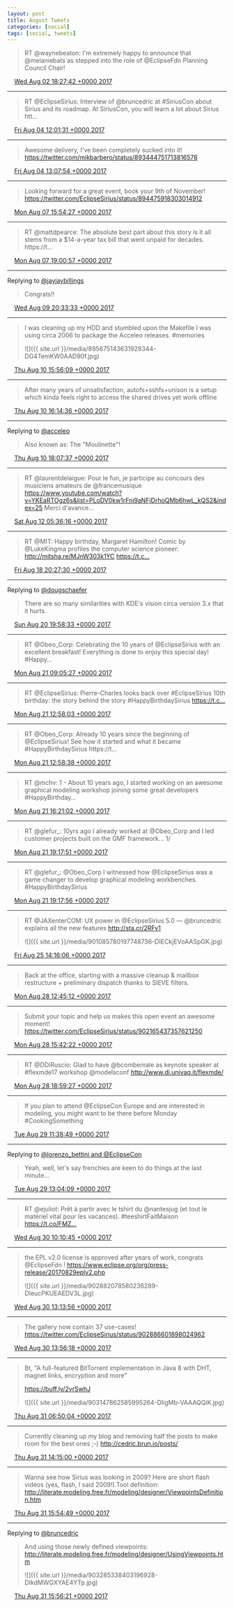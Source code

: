 ```yaml
---
layout: post
title: August Tweets
categories: [social]
tags: [social, tweets]
---
```


> RT @waynebeaton: I'm extremely happy to announce that @melaniebats as stepped into the role of @EclipseFdn Planning Council Chair!

<img src="{{ site.url }}/media/tweet.ico" width="12" /> [Wed Aug 02 18:27:42 +0000 2017](https://twitter.com/bruncedric/status/892814180138528768)

----

> RT @EclipseSirius: Interview of @bruncedric at #SiriusCon about Sirius and its roadmap. At SiriusCon, you will learn a lot about Sirius htt…

<img src="{{ site.url }}/media/tweet.ico" width="12" /> [Fri Aug 04 12:01:31 +0000 2017](https://twitter.com/bruncedric/status/893441767974023168)

----

> Awesome delivery, I've been completely sucked into it! https://twitter.com/mikbarbero/status/893444751713816578

<img src="{{ site.url }}/media/tweet.ico" width="12" /> [Fri Aug 04 13:07:54 +0000 2017](https://twitter.com/bruncedric/status/893458473467469824)

----

> Looking forward for a great event, book your 9th of November! https://twitter.com/EclipseSirius/status/894475918303014912

<img src="{{ site.url }}/media/tweet.ico" width="12" /> [Mon Aug 07 15:54:27 +0000 2017](https://twitter.com/bruncedric/status/894587553185239040)

----

> RT @mattdpearce: The absolute best part about this story is it all stems from a $14-a-year tax bill that went unpaid for decades. https://t…

<img src="{{ site.url }}/media/tweet.ico" width="12" /> [Mon Aug 07 19:00:57 +0000 2017](https://twitter.com/bruncedric/status/894634484913537026)

----

Replying to [@jayjaybillings](https://twitter.com/jayjaybillings/status/895297188288450560)

> Congrats!!

<img src="{{ site.url }}/media/tweet.ico" width="12" /> [Wed Aug 09 20:33:33 +0000 2017](https://twitter.com/bruncedric/status/895382565263159296)

----

> I was cleaning up my HDD and stumbled upon the Makefile I was using circa 2006 to package the Acceleo releases. #memories 
> 
> ![]({{ site.url }}/media/895675143631929344-DG4TemKW0AAD90f.jpg)

<img src="{{ site.url }}/media/tweet.ico" width="12" /> [Thu Aug 10 15:56:09 +0000 2017](https://twitter.com/bruncedric/status/895675143631929344)

----

> After many years of unsatisfaction, autofs+sshfs+unison is a setup which kinda feels right to access the shared drives yet work offline

<img src="{{ site.url }}/media/tweet.ico" width="12" /> [Thu Aug 10 16:14:36 +0000 2017](https://twitter.com/bruncedric/status/895679787661901824)

----

Replying to [@acceleo](https://twitter.com/bruncedric/status/895675143631929344)

> Also known as: The "Moulinette"!

<img src="{{ site.url }}/media/tweet.ico" width="12" /> [Thu Aug 10 18:07:37 +0000 2017](https://twitter.com/bruncedric/status/895708227870097408)

----

> RT @laurentdelaigue: Pour le fun, je participe au concours des musiciens amateurs de @francemusique 
> https://www.youtube.com/watch?v=YKEaRTOgz6s&list=PLoDV0kw1rFni9aNFjDrhoQMb6hwL_kQS2&index=25
> Merci d'avance…

<img src="{{ site.url }}/media/tweet.ico" width="12" /> [Sat Aug 12 05:36:16 +0000 2017](https://twitter.com/bruncedric/status/896243918995681280)

----

> RT @MIT: Happy birthday, Margaret Hamilton! Comic by @LukeKingma profiles the computer science pioneer: http://mitsha.re/MJnW303k1YC https://t.c…

<img src="{{ site.url }}/media/tweet.ico" width="12" /> [Fri Aug 18 20:27:30 +0000 2017](https://twitter.com/bruncedric/status/898642533806362624)

----

Replying to [@dougschaefer](https://twitter.com/dougschaefer/status/899311126097174528)

> There are so many similarities with KDE's vision circa version 3.x that it hurts.

<img src="{{ site.url }}/media/tweet.ico" width="12" /> [Sun Aug 20 19:58:33 +0000 2017](https://twitter.com/bruncedric/status/899360021435305984)

----

> RT @Obeo_Corp: Celebrating the 10 years of @EclipseSirius with an excellent breakfast! Everything is done to enjoy this special day! #Happy…

<img src="{{ site.url }}/media/tweet.ico" width="12" /> [Mon Aug 21 09:05:27 +0000 2017](https://twitter.com/bruncedric/status/899558054601142272)

----

> RT @EclipseSirius: Pierre-Charles looks back over #EclipseSirius 10th birthday: the story behind the story #HappyBirthdaySirius https://t.c…

<img src="{{ site.url }}/media/tweet.ico" width="12" /> [Mon Aug 21 12:58:03 +0000 2017](https://twitter.com/bruncedric/status/899616590743969793)

----

> RT @Obeo_Corp: Already 10 years since the beginning of @EclipseSirius! See how it started and what it became #HappyBirthdaySirius https://t…

<img src="{{ site.url }}/media/tweet.ico" width="12" /> [Mon Aug 21 12:58:38 +0000 2017](https://twitter.com/bruncedric/status/899616737305427969)

----

> RT @mchv: 1 - About 10 years ago, I started working on an awesome graphical modeling workshop joining some great developers  #HappyBirthday…

<img src="{{ site.url }}/media/tweet.ico" width="12" /> [Mon Aug 21 16:21:02 +0000 2017](https://twitter.com/bruncedric/status/899667672610295811)

----

> RT @glefur_: 10yrs ago I already worked at @Obeo_Corp and I led customer projects built on the GMF framework... 1/

<img src="{{ site.url }}/media/tweet.ico" width="12" /> [Mon Aug 21 19:17:51 +0000 2017](https://twitter.com/bruncedric/status/899712167506784256)

----

> RT @glefur_: @Obeo_Corp I witnessed how @EclipseSirius was a game changer to develop graphical modeling workbenches. #HappyBirthdaySirius

<img src="{{ site.url }}/media/tweet.ico" width="12" /> [Mon Aug 21 19:17:56 +0000 2017](https://twitter.com/bruncedric/status/899712188948127744)

----

> RT @JAXenterCOM: UX power in @EclipseSirius 5.0 — @bruncedric explains all the new features http://sta.cr/2RFy1 
> 
> ![]({{ site.url }}/media/901085780197748736-DIECkjEVoAASpGK.jpg)

<img src="{{ site.url }}/media/tweet.ico" width="12" /> [Fri Aug 25 14:16:06 +0000 2017](https://twitter.com/bruncedric/status/901085780197748736)

----

> Back at the office, starting with a massive cleanup &amp; mailbox restructure + preliminary dispatch thanks to SIEVE filters.

<img src="{{ site.url }}/media/tweet.ico" width="12" /> [Mon Aug 28 12:45:12 +0000 2017](https://twitter.com/bruncedric/status/902150072166752256)

----

> Submit your topic and help us makes this open event an awesome moment! https://twitter.com/EclipseSirius/status/902165437357621250

<img src="{{ site.url }}/media/tweet.ico" width="12" /> [Mon Aug 28 15:42:22 +0000 2017](https://twitter.com/bruncedric/status/902194655227469824)

----

> RT @DDiRuscio: Glad to have @bcombemale as keynote speaker at #flexmde17 workshop @modelsconf http://www.di.univaq.it/flexmde/

<img src="{{ site.url }}/media/tweet.ico" width="12" /> [Mon Aug 28 18:59:27 +0000 2017](https://twitter.com/bruncedric/status/902244251102261249)

----

> If you plan to attend @EclipseCon  Europe and are interested in modeling, you might want to be there before Monday #CookingSomething

<img src="{{ site.url }}/media/tweet.ico" width="12" /> [Tue Aug 29 11:38:49 +0000 2017](https://twitter.com/bruncedric/status/902495754085912580)

----

Replying to [@lorenzo_bettini and @EclipseCon](https://twitter.com/lorenzo_bettini/status/902504059499884545)

> Yeah, well, let's say frenchies are keen to do  things at the last minute...

<img src="{{ site.url }}/media/tweet.ico" width="12" /> [Tue Aug 29 13:04:09 +0000 2017](https://twitter.com/bruncedric/status/902517225076269056)

----

> RT @ejuliot: Prêt à partir avec le tshirt du @nantesjug (et tout le matériel vital pour les vacances). #teeshirtFaitMaison https://t.co/FMZ…

<img src="{{ site.url }}/media/tweet.ico" width="12" /> [Wed Aug 30 10:10:45 +0000 2017](https://twitter.com/bruncedric/status/902835979018489856)

----

> the EPL v2.0 license is approved after years of work, congrats @EclipseFdn ! https://www.eclipse.org/org/press-release/20170829eplv2.php 
> 
> ![]({{ site.url }}/media/902882078580236289-DIeucPKUEAEDV3L.jpg)

<img src="{{ site.url }}/media/tweet.ico" width="12" /> [Wed Aug 30 13:13:56 +0000 2017](https://twitter.com/bruncedric/status/902882078580236289)

----

> The gallery now contain 37 use-cases! https://twitter.com/EclipseSirius/status/902886601898024962

<img src="{{ site.url }}/media/tweet.ico" width="12" /> [Wed Aug 30 13:56:18 +0000 2017](https://twitter.com/bruncedric/status/902892737330126848)

----

> Bt, "A full-featured BitTorrent implementation in Java 8 with DHT, magnet links, encryption and more"
> 
> https://buff.ly/2vrSwhJ 
> 
> ![]({{ site.url }}/media/903147862585995264-DIigMb-VAAAQQiK.jpg)

<img src="{{ site.url }}/media/tweet.ico" width="12" /> [Thu Aug 31 06:50:04 +0000 2017](https://twitter.com/bruncedric/status/903147862585995264)

----

> Currently cleaning up my blog and removing half the posts to make room for the best ones ;-) http://cedric.brun.io/posts/

<img src="{{ site.url }}/media/tweet.ico" width="12" /> [Thu Aug 31 14:15:00 +0000 2017](https://twitter.com/bruncedric/status/903259833306157057)

----

> Wanna see how Sirius was looking in 2009?  Here are short flash videos (yes, flash, I said 2009!).Tool definition: http://literate.modeling.free.fr/modeling/designer/ViewpointsDefinition.htm

<img src="{{ site.url }}/media/tweet.ico" width="12" /> [Thu Aug 31 15:54:49 +0000 2017](https://twitter.com/bruncedric/status/903284951935799297)

----

Replying to [@bruncedric](https://twitter.com/bruncedric/status/903284951935799297)

> And using those newly defined viewpoints: http://literate.modeling.free.fr/modeling/designer/UsingViewpoints.htm 
> 
> ![]({{ site.url }}/media/903285338403196928-DIkdMWGXYAE4YTp.jpg)

<img src="{{ site.url }}/media/tweet.ico" width="12" /> [Thu Aug 31 15:56:21 +0000 2017](https://twitter.com/bruncedric/status/903285338403196928)